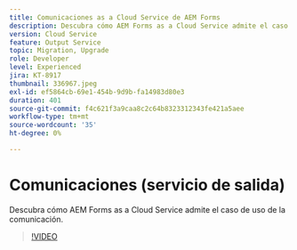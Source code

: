 ```yaml
---
title: Comunicaciones as a Cloud Service de AEM Forms
description: Descubra cómo AEM Forms as a Cloud Service admite el caso de uso de Comunicaciones.
version: Cloud Service
feature: Output Service
topic: Migration, Upgrade
role: Developer
level: Experienced
jira: KT-8917
thumbnail: 336967.jpeg
exl-id: ef5864cb-69e1-454b-9d9b-fa14983d80e3
duration: 401
source-git-commit: f4c621f3a9caa8c2c64b8323312343fe421a5aee
workflow-type: tm+mt
source-wordcount: '35'
ht-degree: 0%

---
```


# Comunicaciones (servicio de salida)

Descubra cómo AEM Forms as a Cloud Service admite el caso de uso de la comunicación.

>[!VIDEO](https://video.tv.adobe.com/v/336967?quality=12&learn=on)
